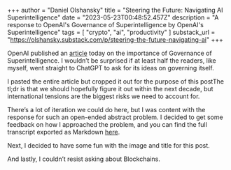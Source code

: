 +++
author = "Daniel Olshansky"
title = "Steering the Future: Navigating AI Superintelligence"
date = "2023-05-23T00:48:52.457Z"
description = "A response to OpenAI's Governance of Superintelligence by OpenAI's Superintelligence"
tags = [
    "crypto", "ai", "productivity"
]
substack_url = "https://olshansky.substack.com/p/steering-the-future-navigating-ai"
+++

OpenAI published an [article](https://openai.com/blog/governance-of-superintelligence) today on the importance of Governance of Superintelligence. I wouldn’t be surprised if at least half the readers, like myself, went straight to ChatGPT to ask for its ideas on governing itself.

I pasted the entire article but cropped it out for the purpose of this postThe tl;dr is that we should hopefully figure it out within the next decade, but international tensions are the biggest risks we need to account for.

There’s a lot of iteration we could do here, but I was content with the response for such an open-ended abstract problem. I decided to get some feedback on how I approached the problem, and you can find the full transcript exported as Markdown [here](https://gist.github.com/Olshansk/a1360e04a1c0527fb7b40994bd573b46).

Next, I decided to have some fun with the image and title for this post.

And lastly, I couldn’t resist asking about Blockchains.